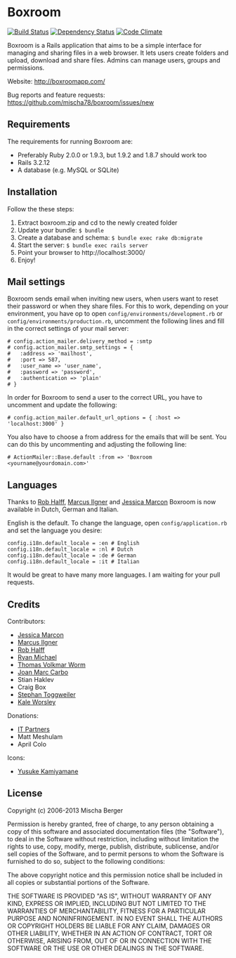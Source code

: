# Boxroom

[![Build Status](https://secure.travis-ci.org/mischa78/boxroom.png)](http://travis-ci.org/mischa78/boxroom)
[![Dependency Status](https://gemnasium.com/mischa78/boxroom.png?travis)](https://gemnasium.com/mischa78/boxroom)
[![Code Climate](https://codeclimate.com/github/mischa78/boxroom.png)](https://codeclimate.com/github/mischa78/boxroom)

Boxroom is a Rails application that aims to be a simple interface for managing and
sharing files in a web browser. It lets users create folders and upload, download
and share files. Admins can manage users, groups and permissions.

Website:
http://boxroomapp.com/

Bug reports and feature requests:
https://github.com/mischa78/boxroom/issues/new


Requirements
------------
The requirements for running Boxroom are:

 * Preferably Ruby 2.0.0 or 1.9.3, but 1.9.2 and 1.8.7 should work too
 * Rails 3.2.12
 * A database (e.g. MySQL or SQLite)


Installation
------------
Follow the these steps:

 1. Extract boxroom.zip and cd to the newly created folder
 2. Update your bundle: `$ bundle`
 3. Create a database and schema: `$ bundle exec rake db:migrate`
 4. Start the server: `$ bundle exec rails server`
 5. Point your browser to http://localhost:3000/
 6. Enjoy!


Mail settings
-------------
Boxroom sends email when inviting new users, when users want to reset their password
or when they share files. For this to work, depending on your environment, you have op
to open `config/environments/development.rb` or `config/environments/production.rb`,
uncomment the following lines and fill in the correct settings of your mail server:

    # config.action_mailer.delivery_method = :smtp
    # config.action_mailer.smtp_settings = {
    #   :address => 'mailhost',
    #   :port => 587,
    #   :user_name => 'user_name',
    #   :password => 'password',
    #   :authentication => 'plain'
    # }

In order for Boxroom to send a user to the correct URL, you have to uncomment and update the following:

    # config.action_mailer.default_url_options = { :host => 'localhost:3000' }

You also have to choose a from address for the emails that will be sent. You can do
this by uncommenting and adjusting the following line:

    # ActionMailer::Base.default :from => 'Boxroom <yourname@yourdomain.com>'


Languages
---------
Thanks to [Rob Halff](https://github.com/rhalff), [Marcus Ilgner](https://github.com/milgner) and
[Jessica Marcon](https://github.com/marcontwm) Boxroom is now available in Dutch, German and Italian.

English is the default. To change the language, open `config/application.rb` and set the language you desire:

    config.i18n.default_locale = :en # English
    config.i18n.default_locale = :nl # Dutch
    config.i18n.default_locale = :de # German
    config.i18n.default_locale = :it # Italian

It would be great to have many more languages. I am waiting for your pull requests.


Credits
-------

Contributors:

 * [Jessica Marcon](https://github.com/marcontwm)
 * [Marcus Ilgner](https://github.com/milgner)
 * [Rob Halff](https://github.com/rhalff)
 * [Ryan Michael](https://github.com/kerinin/boxroom)
 * [Thomas Volkmar Worm](https://github.com/tvw/)
 * [Joan Marc Carbo](https://github.com/jmcarbo)
 * Stian Haklev
 * Craig Box
 * [Stephan Toggweiler](https://github.com/rheoli)
 * [Kale Worsley](https://github.com/kaleworsley)

Donations:

 * [IT Partners](http://www.itpartners.co.nz/)
 * Matt Meshulam
 * April Colo

Icons:

 * [Yusuke Kamiyamane](http://p.yusukekamiyamane.com/)


License
-------
Copyright (c) 2006-2013 Mischa Berger

Permission is hereby granted, free of charge, to any person obtaining a copy of
this software and associated documentation files (the "Software"), to deal in
the Software without restriction, including without limitation the rights to use,
copy, modify, merge, publish, distribute, sublicense, and/or sell copies of the
Software, and to permit persons to whom the Software is furnished to do so, subject
to the following conditions:

The above copyright notice and this permission notice shall be included in all
copies or substantial portions of the Software.

THE SOFTWARE IS PROVIDED "AS IS", WITHOUT WARRANTY OF ANY KIND, EXPRESS OR IMPLIED,
INCLUDING BUT NOT LIMITED TO THE WARRANTIES OF MERCHANTABILITY, FITNESS FOR A
PARTICULAR PURPOSE AND NONINFRINGEMENT. IN NO EVENT SHALL THE AUTHORS OR COPYRIGHT
HOLDERS BE LIABLE FOR ANY CLAIM, DAMAGES OR OTHER LIABILITY, WHETHER IN AN ACTION
OF CONTRACT, TORT OR OTHERWISE, ARISING FROM, OUT OF OR IN CONNECTION WITH THE
SOFTWARE OR THE USE OR OTHER DEALINGS IN THE SOFTWARE.
